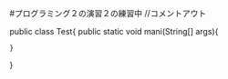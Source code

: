 #プログラミング２の演習２の練習中
//コメントアウト


public class Test{
    public static void mani(String[] args){
    
    }
}
